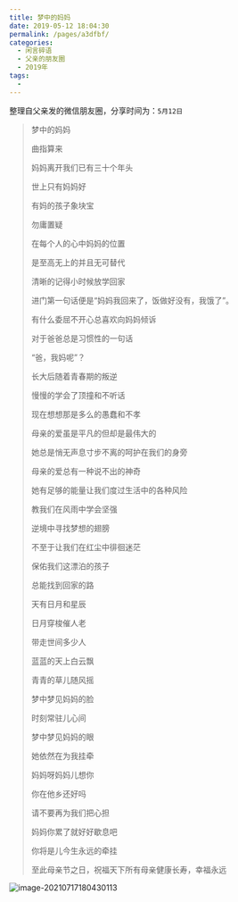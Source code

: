 ```yaml
---
title: 梦中的妈妈
date: 2019-05-12 18:04:30
permalink: /pages/a3dfbf/
categories:
  - 闲言碎语
  - 父亲的朋友圈
  - 2019年
tags:
  - 
---
```

整理自父亲发的微信朋友圈，分享时间为：`5月12日`



> 梦中的妈妈
>
> 
>
> 曲指算来
>
> 妈妈离开我们已有三十个年头
>
> 世上只有妈妈好
>
> 有妈的孩子象块宝
>
> 勿庸置疑
>
> 在每个人的心中妈妈的位置
>
> 是至高无上的并且无可替代
>
> 清晰的记得小时候放学回家
>
> 进门第一句话便是“妈妈我回来了，饭做好没有，我饿了”。
>
> 有什么委屈不开心总喜欢向妈妈倾诉
>
> 对于爸爸总是习惯性的一句话
>
> “爸，我妈呢”？
>
> 长大后随着青春期的叛逆
>
> 慢慢的学会了顶撞和不听话
>
> 现在想想那是多么的愚蠢和不孝
>
> 
>
> 
>
> 母亲的爱虽是平凡的但却是最伟大的
>
> 她总是悄无声息寸步不离的呵护在我们的身旁
>
> 母亲的爱总有一种说不出的神奇
>
> 她有足够的能量让我们度过生活中的各种风险
>
> 教我们在风雨中学会坚强
>
> 逆境中寻找梦想的翅膀
>
> 不至于让我们在红尘中徘徊迷茫
>
> 保佑我们这漂泊的孩子
>
> 总能找到回家的路
>
> 
>
> 
>
> 天有日月和星辰
>
> 日月穿梭催人老
>
> 带走世间多少人
>
> 蓝蓝的天上白云飘
>
> 青青的草儿随风摇
>
> 梦中梦见妈妈的脸
>
> 时刻常驻儿心间
>
> 梦中梦见妈妈的眼
>
> 她依然在为我挂牵
>
> 妈妈呀妈妈儿想你
>
> 你在他乡还好吗
>
> 请不要再为我们把心担
>
> 妈妈你累了就好好歇息吧
>
> 你将是儿今生永远的牵挂
>
> 
>
> 
>
> 至此母亲节之日，祝福天下所有母亲健康长寿，幸福永远

![image-20210717180430113](https://tva1.sinaimg.cn/large/008k1Yt0ly1gskcjt1ps7j30fc0vrwk5.jpg)